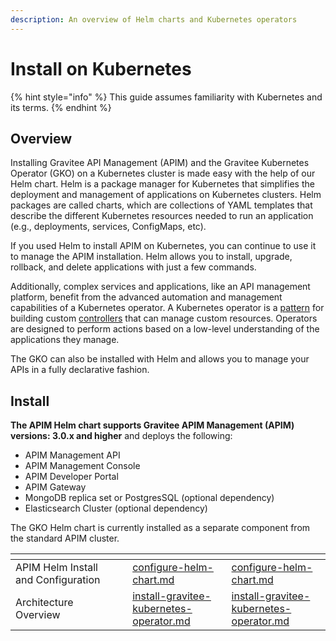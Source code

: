 ```yaml
---
description: An overview of Helm charts and Kubernetes operators
---
```


# Install on Kubernetes

{% hint style="info" %}
This guide assumes familiarity with Kubernetes and its terms.
{% endhint %}

## Overview

Installing Gravitee API Management (APIM) and the Gravitee Kubernetes Operator (GKO) on a Kubernetes cluster is made easy with the help of our Helm chart. Helm is a package manager for Kubernetes that simplifies the deployment and management of applications on Kubernetes clusters. Helm packages are called charts, which are collections of YAML templates that describe the different Kubernetes resources needed to run an application (e.g., deployments, services, ConfigMaps, etc).

If you used Helm to install APIM on Kubernetes, you can continue to use it to manage the APIM installation. Helm allows you to install, upgrade, rollback, and delete applications with just a few commands.&#x20;

Additionally, complex services and applications, like an API management platform, benefit from the advanced automation and management capabilities of a Kubernetes operator. A Kubernetes operator is a [pattern](https://kubernetes.io/docs/concepts/extend-kubernetes/operator/) for building custom [controllers](https://kubernetes.io/docs/concepts/architecture/controller/) that can manage custom resources. Operators are designed to perform actions based on a low-level understanding of the applications they manage.

The GKO can also be installed with Helm and allows you to manage your APIs in a fully declarative fashion.&#x20;

## Install

**The APIM Helm chart supports Gravitee APIM Management (APIM) versions: 3.0.x and higher** and deploys the following:

* APIM Management API
* APIM Management Console
* APIM Developer Portal
* APIM Gateway
* MongoDB replica set or PostgresSQL (optional dependency)
* Elasticsearch Cluster (optional dependency)

The GKO Helm chart is currently installed as a separate component from the standard APIM cluster.

<table data-view="cards"><thead><tr><th></th><th></th><th data-hidden></th><th data-hidden data-type="content-ref"></th><th data-hidden data-card-target data-type="content-ref"></th></tr></thead><tbody><tr><td>APIM Helm Install and Configuration</td><td></td><td></td><td><a href="configure-helm-chart.md">configure-helm-chart.md</a></td><td><a href="configure-helm-chart.md">configure-helm-chart.md</a></td></tr><tr><td>Architecture Overview</td><td></td><td></td><td><a href="install-gravitee-kubernetes-operator.md">install-gravitee-kubernetes-operator.md</a></td><td><a href="install-gravitee-kubernetes-operator.md">install-gravitee-kubernetes-operator.md</a></td></tr></tbody></table>
